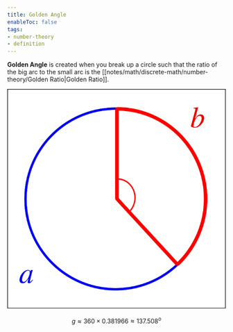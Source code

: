 ```yaml
---
title: Golden Angle
enableToc: false
tags: 
- number-theory
- definition
---
```

**Golden Angle** is created when you break up a circle such that the ratio of the big arc to the small arc is the [[notes/math/discrete-math/number-theory/Golden Ratio|Golden Ratio]].


![the golden angle](notes/assets/Golden_Angle.svg)

$$
g \approx 360 \times 0.381966 \approx 137.508^o
$$
